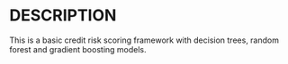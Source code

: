 # DESCRIPTION

This is a basic credit risk scoring framework with decision trees, random forest and gradient boosting models.
